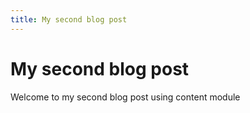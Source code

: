 ```yaml
---
title: My second blog post
---
```


# My second blog post

Welcome to my second blog post using content module
